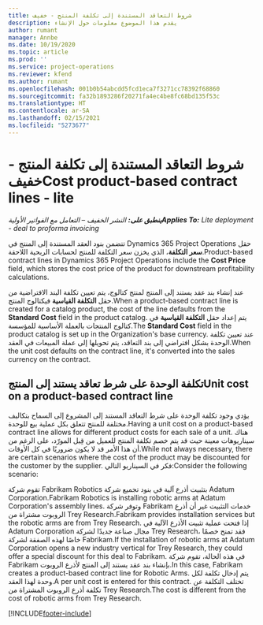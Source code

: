```yaml
---
title: شروط التعاقد المستندة إلى تكلفة المنتج - خفيف
description: يقدم هذا الموضوع معلومات حول الإنشاء
author: rumant
manager: Annbe
ms.date: 10/19/2020
ms.topic: article
ms.prod: ''
ms.service: project-operations
ms.reviewer: kfend
ms.author: rumant
ms.openlocfilehash: 001b0b54abcdd5fcd1eca7f3271cc78392f68860
ms.sourcegitcommit: fa32b1893286f20271fa4ec4be8fc68bd135f53c
ms.translationtype: HT
ms.contentlocale: ar-SA
ms.lasthandoff: 02/15/2021
ms.locfileid: "5273677"
---
```

# <a name="cost-product-based-contract-lines---lite"></a><span data-ttu-id="9cf84-103">شروط التعاقد المستندة إلى تكلفة المنتج - خفيف</span><span class="sxs-lookup"><span data-stu-id="9cf84-103">Cost product-based contract lines - lite</span></span>

<span data-ttu-id="9cf84-104">_**ينطبق على:** النشر الخفيف – التعامل مع الفواتير الأولية_</span><span class="sxs-lookup"><span data-stu-id="9cf84-104">_**Applies To:** Lite deployment - deal to proforma invoicing_</span></span>


<span data-ttu-id="9cf84-105">تتضمن بنود العقد المستندة إلى المنتج في Dynamics 365 Project Operations حقل **سعر التكلفة**، الذي يخزن سعر التكلفة للمنتج لحسابات الربحية اللاحقة.</span><span class="sxs-lookup"><span data-stu-id="9cf84-105">Product-based contract lines in Dynamics 365 Project Operations include the **Cost Price** field, which stores the cost price of the product for downstream profitability calculations.</span></span>

<span data-ttu-id="9cf84-106">عند إنشاء بند عقد يستند إلى المنتج لمنتج كتالوج، يتم تعيين تكلفة البند الافتراضية من حقل **التكلفة القياسية** فيكتالوج المنتج.</span><span class="sxs-lookup"><span data-stu-id="9cf84-106">When a product-based contract line is created for a catalog product, the cost of the line defaults from the **Standard Cost** field in the product catalog.</span></span> <span data-ttu-id="9cf84-107">يتم إعداد حقل **التكلفة القياسية** في كتالوج المنتجات بالعملة الأساسية للمؤسسة.</span><span class="sxs-lookup"><span data-stu-id="9cf84-107">The **Standard Cost** field in the product catalog is set up in the Organization's base currency.</span></span> <span data-ttu-id="9cf84-108">عند تعيين تكلفة الوحدة بشكل افتراضي إلى بند التعاقد، يتم تحويلها إلى عملة المبيعات في العقد.</span><span class="sxs-lookup"><span data-stu-id="9cf84-108">When the unit cost defaults on the contract line, it's converted into the sales currency on the contract.</span></span>

## <a name="unit-cost-on-a-product-based-contract-line"></a><span data-ttu-id="9cf84-109">تكلفة الوحدة على شرط تعاقد يستند إلى المنتج</span><span class="sxs-lookup"><span data-stu-id="9cf84-109">Unit cost on a product-based contract line</span></span>

<span data-ttu-id="9cf84-110">يؤدي وجود تكلفة الوحدة على شرط التعاقد المستند إلى المشروع إلى السماح بتكاليف مختلفة للمنتج تتعلق بكل عملية بيع للوحدة.</span><span class="sxs-lookup"><span data-stu-id="9cf84-110">Having a unit cost on a product-based contract line allows for different product costs for each sale of a unit.</span></span> <span data-ttu-id="9cf84-111">هناك سيناريوهات معينة حيث قد يتم خصم تكلفة المنتج للعميل من قِبل المورّد، على الرغم من أن هذا الأمر قد لا يكون ضروريًا في كل الأوقات.</span><span class="sxs-lookup"><span data-stu-id="9cf84-111">While not always necessary, there are certain scenarios where the cost of the product may be discounted for the customer by the supplier.</span></span> <span data-ttu-id="9cf84-112">فكر في السيناريو التالي:</span><span class="sxs-lookup"><span data-stu-id="9cf84-112">Consider the following scenario:</span></span>

<span data-ttu-id="9cf84-113">تقوم شركة Fabrikam Robotics بتثبيت أذرع آلية في بنود تجميع شركة Adatum Corporation.</span><span class="sxs-lookup"><span data-stu-id="9cf84-113">Fabrikam Robotics is installing robotic arms at Adatum Corporation's assembly lines.</span></span> <span data-ttu-id="9cf84-114">وتوفر شركة Fabrikam خدمات التثبيت غير أن أذرع الروبوت مشتراة من Trey Research.</span><span class="sxs-lookup"><span data-stu-id="9cf84-114">Fabrikam provides installation services but the robotic arms are from Trey Research.</span></span> <span data-ttu-id="9cf84-115">إذا فتحت عملية تثبيت الأذرع الآلية في Adatum Corporation مجال صناعة جديدًا لشركة Trey Research، فقد تمنح خصمًا خاصًا لهذه الصفقة لشركة Fabrikam.</span><span class="sxs-lookup"><span data-stu-id="9cf84-115">If the installation of robotic arms at Adatum Corporation opens a new industry vertical for Trey Research, they could offer a special discount for this deal to Fabrikam.</span></span> <span data-ttu-id="9cf84-116">في هذه الحالة، تقوم شركة Fabrikam بإنشاء بند عقد يستند إلى المنتج لأذرع الروبوت.</span><span class="sxs-lookup"><span data-stu-id="9cf84-116">In this case, Fabrikam creates a product-based contract line for Robotic Arms.</span></span> <span data-ttu-id="9cf84-117">يتم إدخال تكلفة لكل وحدة لهذا العقد.</span><span class="sxs-lookup"><span data-stu-id="9cf84-117">A per unit cost is entered for this contract.</span></span> <span data-ttu-id="9cf84-118">تختلف التكلفة عن تكلفة أذرع الروبوت المشتراة من Trey Research.</span><span class="sxs-lookup"><span data-stu-id="9cf84-118">The cost is different from the cost of robotic arms from Trey Research.</span></span>


[!INCLUDE[footer-include](../../includes/footer-banner.md)]